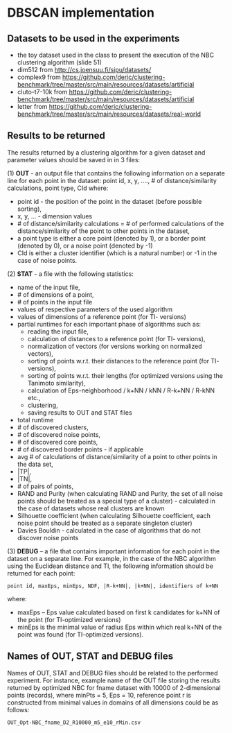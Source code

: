 # DBSCAN implementation
## Datasets to be used in the experiments 
- the toy dataset used in the class to present the execution of the NBC clustering algorithm (slide 51)
- dim512 from http://cs.joensuu.fi/sipu/datasets/
- complex9 from https://github.com/deric/clustering-benchmark/tree/master/src/main/resources/datasets/artificial
- cluto-t7-10k from https://github.com/deric/clustering-benchmark/tree/master/src/main/resources/datasets/artificial
- letter from https://github.com/deric/clustering-benchmark/tree/master/src/main/resources/datasets/real-world



## Results to be returned 

The results returned by a clustering algorithm for a given dataset and parameter values should be saved in in 3 files:

(1) **OUT** - an output file that contains the following information on a separate line for each point in the dataset:
point id, x, y, ...., \# of distance/similarity calculations, point type, CId
where:
- point id - the position of the point in the dataset (before possible sorting),
- x, y, ... - dimension values
- \# of distance/similarity calculations = \# of performed calculations of the distance/similarity of the point to other points in the dataset,
- a point type is either a core point (denoted by 1), or a border point (denoted by 0), or a noise point (denoted by -1)
- CId is either a cluster identifier (which is a natural number) or -1 in the case of noise points.

(2) **STAT** - a file with the following statistics:
- name of the input file, 
- \# of dimensions of a point, 
- \# of points in the input file
- values of respective parameters of the used algorithm
- values of dimensions of a reference point (for TI- versions)
- partial runtimes for each important phase of algorithms such as:
    - reading the input file, 
    - calculation of distances to a reference point (for TI- versions), 
    - normalization of vectors (for versions working on normalized vectors), 
    - sorting of points w.r.t. their distances to the reference point (for TI- versions), 
    - sorting of points w.r.t. their lengths (for optimized versions using the Tanimoto similarity), 
    - calculation of Eps-neighborhood / k+NN / kNN / R-k+NN / R-kNN etc., 
    - clustering, 
    - saving results to OUT and STAT files
- total runtime
- \# of discovered clusters, 
- \# of discovered noise points, 
- \# of discovered core points, 
- \# of discovered border points - if applicable
- avg \# of calculations of distance/similarity of a point to other points in the data set,
- |TP|, 
- |TN|, 
- \# of pairs of points, 
- RAND and Purity (when calculating RAND and Purity, the set of all noise points should be treated as a special type of a cluster) - calculated in the case of datasets whose real clusters are known
- Silhouette coefficient (when calculating Silhouette coefficient, each noise point should be treated as a separate singleton cluster)
- Davies Bouldin - calculated in the case of algorithms that do not discover noise points

(3) **DEBUG** – a file that contains important information for each point in the dataset on a separate line. For example, in the case of the NBC algorithm using the Euclidean distance and TI, the following information should be returned for each point:

    point id, maxEps, minEps, NDF, |R-k+NN|, |k+NN|, identifiers of k+NN
where:
- maxEps – Eps value calculated based on first k candidates for k+NN of the point (for TI-optimized versions)
- minEps is the minimal value of radius Eps within which real k+NN of the point was found (for TI-optimized versions).

## Names of OUT, STAT and DEBUG files 
Names of OUT, STAT and DEBUG files should be related to the performed experiment. For instance, example name of the OUT file storing the results returned by optimized NBC for fname dataset with 10000 of 2-dimensional points (records), where minPts = 5, Eps = 10, reference point r is constructed from minimal values in domains of all dimensions could be as follows:

    OUT_Opt-NBC_fname_D2_R10000_m5_e10_rMin.csv